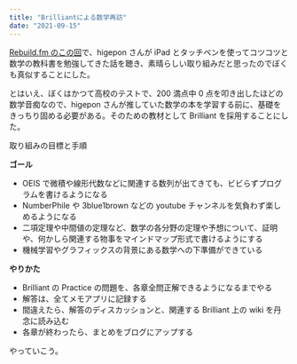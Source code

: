 ```yaml
---
title: "Brilliantによる数学再訪"
date: "2021-09-15"
---
```


[Rebuild.fm のこの回](https://rebuild.fm/315/)で、higepon さんが iPad とタッチペンを使ってコツコツと数学の教科書を勉強してきた話を聴き、素晴らしい取り組みだと思ったのでぼくも真似することにした。

とはいえ、ぼくはかつて高校のテストで、200 満点中 0 点を叩き出したほどの数学音痴なので、higepon さんが推していた数学の本を学習する前に、基礎をきっちり固める必要がある。そのための教材として Brilliant を採用することにした。

取り組みの目標と手順

**ゴール**

- OEIS で微積や線形代数などに関連する数列が出てきても、ビビらずプログラムを書けるようになる
- NumberPhile や 3blue1brown などの youtube チャンネルを気負わず楽しめるようになる
- 二項定理や中間値の定理など、数学の各分野の定理や予想について、証明や、何かしら関連する物事をマインドマップ形式で書けるようにする
- 機械学習やグラフィックスの背景にある数学への下準備ができている

**やりかた**

- Brilliant の Practice の問題を、各章全問正解できるようになるまでやる
- 解答は、全てメモアプリに記録する
- 間違えたら、解答のディスカッションと、関連する Brilliant 上の wiki を丹念に読み込む
- 各章が終わったら、まとめをブログにアップする

やっていこう。
